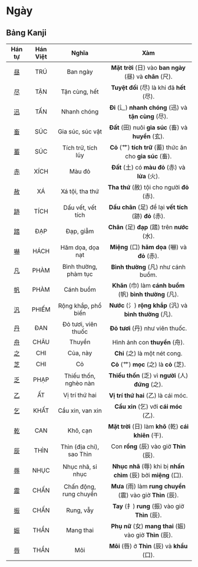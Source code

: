 # Ngày

## Bảng Kanji

| Hán tự | Hán Việt | Nghĩa | Xàm |
| :---: | :---: | :---: | :---: |
| [<span class="stroke-order">昼</span>](https://mazii.net/vi-VN/search/kanji/javi/%E6%98%BC) | TRÚ | Ban ngày | **Mặt trời** (日) vào **ban ngày** (昼) và **chân** (尺). |
| [<span class="stroke-order">尽</span>](https://mazii.net/vi-VN/search/kanji/javi/%E5%B0%BD) | TẬN | Tận cùng, hết | **Tuyệt đối** (尽) là khi đã **hết** (尽). |
| [<span class="stroke-order">迅</span>](https://mazii.net/vi-VN/search/kanji/javi/%E8%BF%85) | TẤN | Nhanh chóng | **Đi** (辶) **nhanh chóng** (迅) và **tận cùng** (尽). |
| [<span class="stroke-order">畜</span>](https://mazii.net/vi-VN/search/kanji/javi/%E7%95%9C) | SÚC | Gia súc, súc vật | **Đất** (田) nuôi **gia súc** (畜) và **huyền** (玄). |
| [<span class="stroke-order">蓄</span>](https://mazii.net/vi-VN/search/kanji/javi/%E8%93%84) | SÚC | Tích trữ, tích lũy | **Cỏ** (艹) **tích trữ** (蓄) thức ăn cho **gia súc** (畜). |
| [<span class="stroke-order">赤</span>](https://mazii.net/vi-VN/search/kanji/javi/%E8%B5%A4) | XÍCH | Màu đỏ | **Đất** (土) có **màu đỏ** (赤) và **lửa** (火). |
| [<span class="stroke-order">赦</span>](https://mazii.net/vi-VN/search/kanji/javi/%E8%B5%A6) | XÁ | Xá tội, tha thứ | **Tha thứ** (赦) tội cho người **đỏ** (赤). |
| [<span class="stroke-order">跡</span>](https://mazii.net/vi-VN/search/kanji/javi/%E8%B7%A1) | TÍCH | Dấu vết, vết tích | **Dấu chân** (足) để lại **vết tích** (跡) **đỏ** (赤). |
| [<span class="stroke-order">踏</span>](https://mazii.net/vi-VN/search/kanji/javi/%E8%B8%8F) | ĐẠP | Đạp, giẫm | **Chân** (足) **đạp** (踏) trên **nước** (水). |
| [<span class="stroke-order">嚇</span>](https://mazii.net/vi-VN/search/kanji/javi/%E5%9A%87) | HÁCH | Hăm dọa, dọa nạt | **Miệng** (口) **hăm dọa** (嚇) và **đỏ** (赤). |
| [<span class="stroke-order">凡</span>](https://mazii.net/vi-VN/search/kanji/javi/%E5%87%A1) | PHÀM | Bình thường, phàm tục | **Bình thường** (凡) như cánh buồm. |
| [<span class="stroke-order">帆</span>](https://mazii.net/vi-VN/search/kanji/javi/%E5%B8%86) | PHÀM | Cánh buồm | **Khăn** (巾) làm **cánh buồm** (帆) **bình thường** (凡). |
| [<span class="stroke-order">汎</span>](https://mazii.net/vi-VN/search/kanji/javi/%E6%B1%8E) | PHIẾM | Rộng khắp, phổ biến | **Nước** (氵) **rộng khắp** (汎) và **bình thường** (凡). |
| [<span class="stroke-order">丹</span>](https://mazii.net/vi-VN/search/kanji/javi/%E4%B8%B9) | ĐAN | Đỏ tươi, viên thuốc | **Đỏ tươi** (丹) như viên thuốc. |
| [<span class="stroke-order">舟</span>](https://mazii.net/vi-VN/search/kanji/javi/%E8%88%9F) | CHÂU | Thuyền | Hình ảnh con **thuyền** (舟). |
| [<span class="stroke-order">之</span>](https://mazii.net/vi-VN/search/kanji/javi/%E4%B9%8B) | CHI | Của, này | **Chi** (之) là một nét cong. |
| [<span class="stroke-order">芝</span>](https://mazii.net/vi-VN/search/kanji/javi/%E8%8A%9D) | CHI | Cỏ | **Cỏ** (艹) **mọc** (之) là **cỏ** (芝). |
| [<span class="stroke-order">乏</span>](https://mazii.net/vi-VN/search/kanji/javi/%E4%B9%8F) | PHẠP | Thiếu thốn, nghèo nàn | **Thiếu thốn** (乏) vì **người** (人) **đứng** (之). |
| [<span class="stroke-order">乙</span>](https://mazii.net/vi-VN/search/kanji/javi/%E4%B9%99) | ẤT | Vị trí thứ hai | **Vị trí thứ hai** (乙) là cái móc. |
| [<span class="stroke-order">乞</span>](https://mazii.net/vi-VN/search/kanji/javi/%E4%B9%9E) | KHẤT | Cầu xin, van xin | **Cầu xin** (乞) với **cái móc** (乙). |
| [<span class="stroke-order">乾</span>](https://mazii.net/vi-VN/search/kanji/javi/%E4%B9%BE) | CAN | Khô, cạn | **Mặt trời** (日) làm **khô** (乾) **cái khiên** (干). |
| [<span class="stroke-order">辰</span>](https://mazii.net/vi-VN/search/kanji/javi/%E8%BE%B0) | THÌN | Thìn (địa chi), sao Thìn | Con **rồng** (辰) vào giờ **Thìn** (辰). |
| [<span class="stroke-order">辱</span>](https://mazii.net/vi-VN/search/kanji/javi/%E8%BE%B1) | NHỤC | Nhục nhã, sỉ nhục | **Nhục nhã** (辱) khi bị **nhấn chìm** (辰) bởi **miệng** (口). |
| [<span class="stroke-order">震</span>](https://mazii.net/vi-VN/search/kanji/javi/%E9%9C%87) | CHẤN | Chấn động, rung chuyển | **Mưa** (雨) làm **rung chuyển** (震) vào giờ **Thìn** (辰). |
| [<span class="stroke-order">振</span>](https://mazii.net/vi-VN/search/kanji/javi/%E6%8C%AF) | CHẤN | Rung, vẫy | **Tay** (扌) **rung** (振) vào giờ **Thìn** (辰). |
| [<span class="stroke-order">娠</span>](https://mazii.net/vi-VN/search/kanji/javi/%E5%A8%A0) | THẦN | Mang thai | **Phụ nữ** (女) **mang thai** (娠) vào giờ **Thìn** (辰). |
| [<span class="stroke-order">唇</span>](https://mazii.net/vi-VN/search/kanji/javi/%E5%94%87) | THẦN | Môi | **Môi** (唇) ở **Thìn** (辰) và **khẩu** (口). |

